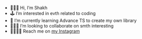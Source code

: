 * 🧑🏻‍💻 Hi, I’m Shakh
* 🕹 I’m interested in evth related to coding
* 📓 I’m currently learning Advance TS to create my own library
* 🕵🏻‍♂️ I’m looking to collaborate on smth interesting
* 🫱🏻‍🫲🏼 Reach me on [my Instagram](https://www.instagram.com/sh.kholikov/)

<!---
shkholikov/shkholikov is a ✨ special ✨ repository because its `README.md` (this file) appears on your GitHub profile.
You can click the Preview link to take a look at your changes.
--->
